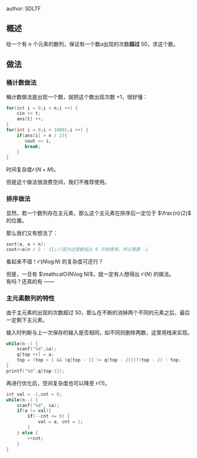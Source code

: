 author: SDLTF

## 概述

给一个有 $n$ 个元素的数列，保证有一个数$a$出现的次数**超过** $50%$，求这个数。

## 做法

### 桶计数做法

桶计数做法是出现一个数，就把这个数出现次数 $+1$，很好懂：

```cpp
for(int i = 0;i < n;i ++) {
    cin >> t;
    ans[t] ++;
}
for(int i = 0;i < 10001;i ++) {
    if(ans[i] > n / 2){
       cout << i;
       break;
    }
}
```

时间复杂度$\mathcal O(N + M)$。

但是这个做法很浪费空间，我们不推荐使用。

### 排序做法

显然，若一个数列存在主元素，那么这个主元素在排序后一定位于 $\frac{n}{2}$ 的位置。

那么我们又有想法了：
```cpp
sort(a, a + n);
cout<<a[n / 2 - 1];//因为这里数组从 0 开始使用，所以需要 -1
```
看起来不错！$\mathcal O(N\log N)$ 的复杂度可还行？

但是，一旦有 $\mathcalO(N\log N)$，就一定有人想得出 $\mathcal O(N)$ 的做法。  
有吗？还真的有 ——

### 主元素数列的特性

由于主元素的出现的次数超过 $50%$，那么在不断的消掉两个不同的元素之后，最后一定剩下主元素。

输入时判断与上一次保存的输入是否相同，如不同则删除两数，这里用栈来实现。

```cpp
while(n--) {
    scanf("%d",&a);
    q[top ++] = a;
    top = (top > 1 && (q[top - 1] != q[top - 2]))?(top - 2) : top;
}
printf("%d",q[top-1]);
```

再进行优化后，空间复杂度也可以降至 $\mathcal O(1)$。

```cpp
int val = -1,cnt = 0;
while(n--) {
    scanf("%d", &a);
    if(a != val){
        if(--cnt <= 0) {
            val = a, cnt = 1;
        }
    } else {
        ++cnt;
    }
}
```
